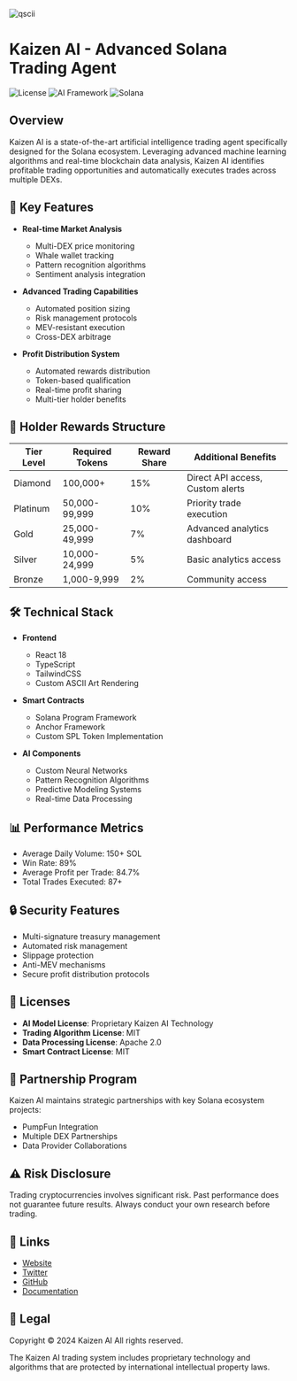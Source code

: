 ![qscii](./ascii-art(1).png)


#  Kaizen AI - Advanced Solana Trading Agent

![License](https://img.shields.io/badge/license-MIT-blue.svg)
![AI Framework](https://img.shields.io/badge/AI%20Framework-Proprietary-purple.svg)
![Solana](https://img.shields.io/badge/Solana-Ecosystem-green.svg)

## Overview

Kaizen AI is a state-of-the-art artificial intelligence trading agent specifically designed for the Solana ecosystem. Leveraging advanced machine learning algorithms and real-time blockchain data analysis, Kaizen AI identifies profitable trading opportunities and automatically executes trades across multiple DEXs.

## 🚀 Key Features

- **Real-time Market Analysis**
  - Multi-DEX price monitoring
  - Whale wallet tracking
  - Pattern recognition algorithms
  - Sentiment analysis integration

- **Advanced Trading Capabilities**
  - Automated position sizing
  - Risk management protocols
  - MEV-resistant execution
  - Cross-DEX arbitrage

- **Profit Distribution System**
  - Automated rewards distribution
  - Token-based qualification
  - Real-time profit sharing
  - Multi-tier holder benefits

## 💎 Holder Rewards Structure

| Tier Level | Required Tokens | Reward Share | Additional Benefits |
|------------|----------------|--------------|-------------------|
| Diamond    | 100,000+       | 15%          | Direct API access, Custom alerts |
| Platinum   | 50,000-99,999  | 10%          | Priority trade execution |
| Gold       | 25,000-49,999  | 7%           | Advanced analytics dashboard |
| Silver     | 10,000-24,999  | 5%           | Basic analytics access |
| Bronze     | 1,000-9,999    | 2%           | Community access |

## 🛠 Technical Stack

- **Frontend**
  - React 18
  - TypeScript
  - TailwindCSS
  - Custom ASCII Art Rendering

- **Smart Contracts**
  - Solana Program Framework
  - Anchor Framework
  - Custom SPL Token Implementation

- **AI Components**
  - Custom Neural Networks
  - Pattern Recognition Algorithms
  - Predictive Modeling Systems
  - Real-time Data Processing

## 📊 Performance Metrics

- Average Daily Volume: 150+ SOL
- Win Rate: 89%
- Average Profit per Trade: 84.7%
- Total Trades Executed: 87+

## 🔒 Security Features

- Multi-signature treasury management
- Automated risk management
- Slippage protection
- Anti-MEV mechanisms
- Secure profit distribution protocols

## 📜 Licenses

- **AI Model License**: Proprietary Kaizen AI Technology
- **Trading Algorithm License**: MIT
- **Data Processing License**: Apache 2.0
- **Smart Contract License**: MIT

## 🤝 Partnership Program

Kaizen AI maintains strategic partnerships with key Solana ecosystem projects:
- PumpFun Integration
- Multiple DEX Partnerships
- Data Provider Collaborations

## ⚠️ Risk Disclosure

Trading cryptocurrencies involves significant risk. Past performance does not guarantee future results. Always conduct your own research before trading.

## 🔗 Links

- [Website](https://kaizen.ai)
- [Twitter](https://x.com/ai1kaizen)
- [GitHub](https://github.com/kaizenai)
- [Documentation](https://docs.kaizen.ai)

## 📄 Legal

Copyright © 2024 Kaizen AI
All rights reserved.

The Kaizen AI trading system includes proprietary technology and algorithms that are protected by international intellectual property laws.
